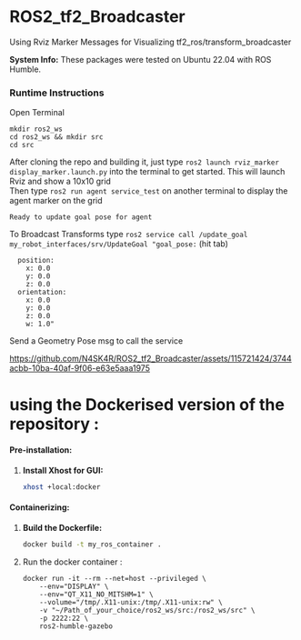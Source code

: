 # ROS2_tf2_Broadcaster
Using Rviz Marker Messages for Visualizing  tf2_ros/transform_broadcaster

**System Info:** These packages were tested on Ubuntu 22.04 with ROS Humble.

### Runtime Instructions

Open Terminal 
```
mkdir ros2_ws
cd ros2_ws && mkdir src
cd src
```
After cloning the repo and building it, just type `ros2 launch rviz_marker display_marker.launch.py` into the terminal to get started. 
This will launch Rviz and show a 10x10 grid <br>
Then type `ros2 run agent service_test` on another terminal to display the agent marker on the grid

```
Ready to update goal pose for agent
```

To Broadcast Transforms type `ros2 service call /update_goal my_robot_interfaces/srv/UpdateGoal "goal_pose:` 
(hit tab)
```
  position:
    x: 0.0
    y: 0.0
    z: 0.0
  orientation:
    x: 0.0
    y: 0.0
    z: 0.0
    w: 1.0"
```
Send a Geometry Pose msg to call the service

https://github.com/N4SK4R/ROS2_tf2_Broadcaster/assets/115721424/3744acbb-10ba-40af-9f06-e63e5aaa1975

# using the Dockerised version of the repository : 
#### Pre-installation:

1. **Install Xhost for GUI:**
   ```bash
   xhost +local:docker
   ```

#### Containerizing:

1. **Build the Dockerfile:**
   ```bash
   docker build -t my_ros_container .
   ```

2. Run the docker container : 
    ```
    docker run -it --rm --net=host --privileged \
        --env="DISPLAY" \
        --env="QT_X11_NO_MITSHM=1" \
        --volume="/tmp/.X11-unix:/tmp/.X11-unix:rw" \
        -v "~/Path_of_your_choice/ros2_ws/src:/ros2_ws/src" \
        -p 2222:22 \
        ros2-humble-gazebo
    ```



